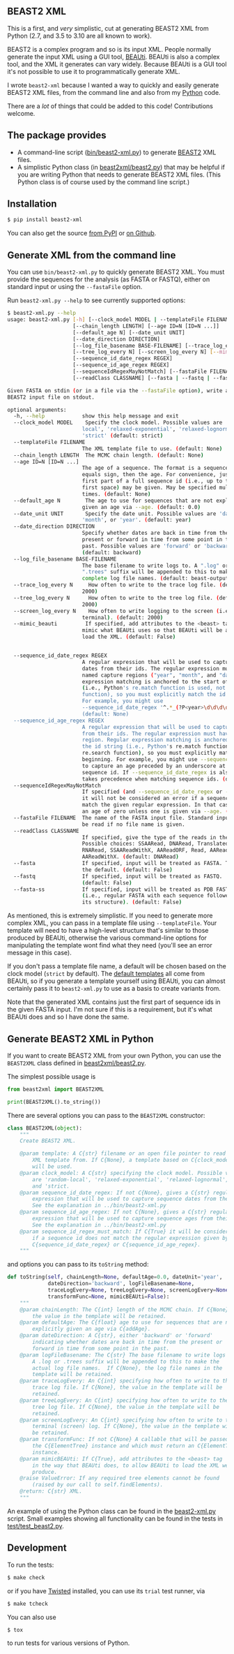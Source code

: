 ## BEAST2 XML

This is a first, and *very* simplistic, cut at generating BEAST2 XML from
Python (2.7, and 3.5 to 3.10 are all known to work).

BEAST2 is a complex program and so is its input XML.  People normally
generate the input XML using a GUI tool,
[BEAUti](https://www.beast2.org/beauti/). BEAUti is also a complex tool,
and the XML it generates can vary widely. Because BEAUti is a GUI tool it's
not possible to use it to programmatically generate XML.

I wrote `beast2-xml` because I wanted a way to quickly and easily generate
BEAST2 XML files, from the command line and also from my
[Python](https://www.python.org/) code.

There are a *lot* of things that could be added to this code! Contributions
welcome.

## The package provides

* A command-line script ([bin/beast2-xml.py](bin/beast2-xml.py)) to
  generate [BEAST2](http://beast2.org/) XML files.
* A simplistic Python class (in [beast2xml/beast2.py](beast2xml/beast2.py))
  that may be helpful if you are writing Python that needs to generate
  BEAST2 XML files.  (This Python class is of course used by the command
  line script.)

## Installation

```sh
$ pip install beast2-xml
```

You can also get the source
[from PyPI](https://pypi.org/project/beast2-xml/) or
[on Github](https://github.com/acorg/beast2-xml).

## Generate XML from the command line

You can use `bin/beast2-xml.py` to quickly generate BEAST2 XML.  You must
provide the sequences for the analysis (as FASTA or FASTQ), either on
standard input or using the `--fastaFile` option.

Run `beast2-xml.py --help` to see currently supported options:

```sh
$ beast2-xml.py --help
usage: beast2-xml.py [-h] [--clock_model MODEL | --templateFile FILENAME]
                     [--chain_length LENGTH] [--age ID=N [ID=N ...]]
                     [--default_age N] [--date_unit UNIT]
                     [--date_direction DIRECTION]
                     [--log_file_basename BASE-FILENAME] [--trace_log_every N]
                     [--tree_log_every N] [--screen_log_every N] [--mimic_beauti]
                     [--sequence_id_date_regex REGEX]
                     [--sequence_id_age_regex REGEX]
                     [--sequenceIdRegexMayNotMatch] [--fastaFile FILENAME]
                     [--readClass CLASSNAME] [--fasta | --fastq | --fasta-ss]

Given FASTA on stdin (or in a file via the --fastaFile option), write an XML
BEAST2 input file on stdout.

optional arguments:
  -h, --help            show this help message and exit
  --clock_model MODEL    Specify the clock model. Possible values are 'random-
                        local', 'relaxed-exponential', 'relaxed-lognormal', or
                        'strict' (default: strict)
  --templateFile FILENAME
                        The XML template file to use. (default: None)
  --chain_length LENGTH  The MCMC chain length. (default: None)
  --age ID=N [ID=N ...]
                        The age of a sequence. The format is a sequence id, an
                        equals sign, then the age. For convenience, just the
                        first part of a full sequence id (i.e., up to the
                        first space) may be given. May be specified multiple
                        times. (default: None)
  --default_age N        The age to use for sequences that are not explicitly
                        given an age via --age. (default: 0.0)
  --date_unit UNIT       Specify the date unit. Possible values are 'day',
                        'month', or 'year'. (default: year)
  --date_direction DIRECTION
                        Specify whether dates are back in time from the
                        present or forward in time from some point in the
                        past. Possible values are 'forward' or 'backward'.
                        (default: backward)
  --log_file_basename BASE-FILENAME
                        The base filename to write logs to. A ".log" or
                        ".trees" suffix will be appended to this to make
                        complete log file names. (default: beast-output)
  --trace_log_every N     How often to write to the trace log file. (default:
                        2000)
  --tree_log_every N      How often to write to the tree log file. (default:
                        2000)
  --screen_log_every N    How often to write logging to the screen (i.e.,
                        terminal). (default: 2000)
  --mimic_beauti         If specified, add attributes to the <beast> tag that
                        mimic what BEAUti uses so that BEAUti will be able to
                        load the XML. (default: False)


  --sequence_id_date_regex REGEX
                        A regular expression that will be used to capture sequence
                        dates from their ids. The regular expression must have three
                        named capture regions ("year", "month", and "day"). Regular
                        expression matching is anchored to the start of the id string
                        (i.e., Python's re.match function is used, not the re.search
                        function), so you must explicitly match the id from its beginning.
                        For example, you might use
                        --sequence_id_date_regex '^.*_(?P<year>\d\d\d\d)-(?P<month>\d\d)-(?P<day>\d\d)'.
                        (default: None)
  --sequence_id_age_regex REGEX
                        A regular expression that will be used to capture sequence ages
                        from their ids. The regular expression must have a single capture
                        region. Regular expression matching is anchored to the start of
                        the id string (i.e., Python's re.match function is used, not the
                        re.search function), so you must explicitly match the id from its
                        beginning. For example, you might use --sequence_id_age_regex '^.*_(\d+)$'
                        to capture an age preceded by an underscore at the very end of the
                        sequence id. If --sequence_id_date_regex is also given, it
                        takes precedence when matching sequence ids. (default: None)
  --sequenceIdRegexMayNotMatch
                        If specified (and --sequence_id_date_regex or --sequence_id_age_regex is given)
                        it will not be considered an error if a sequence id does not
                        match the given regular expression. In that case, sequences will be assigned
                        an age of zero unless one is given via --age. (default: False)
  --fastaFile FILENAME  The name of the FASTA input file. Standard input will
                        be read if no file name is given.
  --readClass CLASSNAME
                        If specified, give the type of the reads in the input.
                        Possible choices: SSAARead, DNARead, TranslatedRead,
                        RNARead, SSAAReadWithX, AAReadORF, Read, AARead,
                        AAReadWithX. (default: DNARead)
  --fasta               If specified, input will be treated as FASTA. This is
                        the default. (default: False)
  --fastq               If specified, input will be treated as FASTQ.
                        (default: False)
  --fasta-ss            If specified, input will be treated as PDB FASTA
                        (i.e., regular FASTA with each sequence followed by
                        its structure). (default: False)
```

As mentioned, this is extremely simplistic. If you need to generate more
complex XML, you can pass in a template file using `--templateFile`. Your
template will need to have a high-level structure that's similar to those
produced by BEAUti, otherwise the various command-line options for
manipulating the template wont find what they need (you'll see an error
message in this case).

If you don't pass a template file name, a default will be chosen based on
the clock model (`strict` by default).  The [default templates](templates)
all come from BEAUti, so if you generate a template yourself using BEAUti,
you can almost certainly pass it to `beast2-xml.py` to use as a basis to
create variants from.

Note that the generated XML contains just the first part of sequence ids in
the given FASTA input. I'm not sure if this is a requirement, but it's what
BEAUti does and so I have done the same.

## Generate BEAST2 XML in Python

If you want to create BEAST2 XML from your own Python, you can use the
`BEAST2XML` class defined in [beast2xml/beast2.py](beast2xml/beast2.py).

The simplest possible usage is

```python
from beast2xml import BEAST2XML

print(BEAST2XML().to_string())
```

There are several options you can pass to the `BEAST2XML` constructor:

```python
class BEAST2XML(object):
    """
    Create BEAST2 XML.

    @param template: A C{str} filename or an open file pointer to read the
        XML template from. If C{None}, a template based on C{clock_model}
        will be used.
    @param clock_model: A C{str} specifying the clock model. Possible values
        are 'random-local', 'relaxed-exponential', 'relaxed-lognormal',
        and 'strict.
    @param sequence_id_date_regex: If not C{None}, gives a C{str} regular
        expression that will be used to capture sequence dates from their ids.
        See the explanation in ../bin/beast2-xml.py
    @param sequence_id_age_regex: If not C{None}, gives a C{str} regular
        expression that will be used to capture sequence ages from their ids.
        See the explanation in ../bin/beast2-xml.py
    @param sequence_id_regex_must_match: If C{True} it will be considered an error
        if a sequence id does not match the regular expression given by
        C{sequence_id_date_regex} or C{sequence_id_age_regex}.
    """
```

and options you can pass to its `toString` method:

```python
def toString(self, chainLength=None, defaultAge=0.0, dateUnit='year',
             dateDirection='backward', logFileBasename=None,
             traceLogEvery=None, treeLogEvery=None, screenLogEvery=None,
             transformFunc=None, mimicBEAUti=False):
    """
    @param chainLength: The C{int} length of the MCMC chain. If C{None},
        the value in the template will be retained.
    @param defaultAge: The C{float} age to use for sequences that are not
        explicitly given an age via C{addAge}.
    @param dateDirection: A C{str}, either 'backward' or 'forward'
        indicating whether dates are back in time from the present or
        forward in time from some point in the past.
    @param logFileBasename: The C{str} The base filename to write logs to.
        A .log or .trees suffix will be appended to this to make the
        actual log file names.  If C{None}, the log file names in the
        template will be retained.
    @param traceLogEvery: An C{int} specifying how often to write to the
        trace log file. If C{None}, the value in the template will be
        retained.
    @param treeLogEvery: An C{int} specifying how often to write to the
        tree log file. If C{None}, the value in the template will be
        retained.
    @param screenLogEvery: An C{int} specifying how often to write to the
        terminal (screen) log. If C{None}, the value in the template will
        be retained.
    @param transformFunc: If not C{None} A callable that will be passed
        the C{ElementTree} instance and which must return an C{ElementTree}
        instance.
    @param mimicBEAUti: If C{True}, add attributes to the <beast> tag
        in the way that BEAUti does, to allow BEAUti to load the XML we
        produce.
    @raise ValueError: If any required tree elements cannot be found
        (raised by our call to self.findElements).
    @return: C{str} XML.
    """
```

An example of using the Python class can be found in the
[beast2-xml.py](bin/beast2-xml.py) script.  Small examples showing all
functionality can be found in the tests in [test/test_beast2.py](test/test_beast2.py).

## Development

To run the tests:

```sh
$ make check
```

or if you have [Twisted](https://twistedmatrix.com/trac/) installed, you
can use its `trial` test runner, via

```sh
$ make tcheck
```

You can also use

```sh
$ tox
```

to run tests for various versions of Python.
